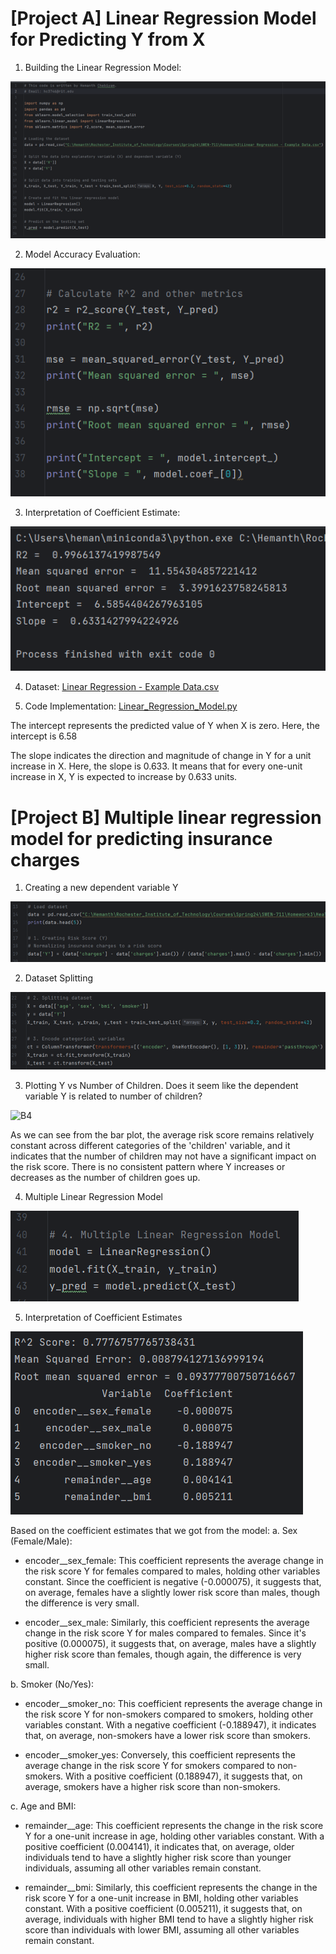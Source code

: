 # [Project A] Linear Regression Model for Predicting Y from X

1.	Building the Linear Regression Model:

![A1](/resources/A1.png) 

2.	Model Accuracy Evaluation:

![A2](/resources/A2.png) 

3.	Interpretation of Coefficient Estimate:

![A3](/resources/A3.png)

4. Dataset: [Linear Regression - Example Data.csv](https://github.com/hemanthchebiyam/Reinforcement-Learning/blob/main/MultipleLinearRegression/Health%20Insurance%20Dataset.csv)
   
5. Code Implementation: [Linear_Regression_Model.py](https://github.com/hemanthchebiyam/Reinforcement-Learning/blob/main/MultipleLinearRegression/Linear_Regression_Model.py)

The intercept represents the predicted value of Y when X is zero.
Here, the intercept is 6.58
 
The slope indicates the direction and magnitude of change in Y for a unit increase in X.
Here, the slope is 0.633. It means that for every one-unit increase in X, Y is expected to increase by 0.633 units.
#


# [Project B] Multiple linear regression model for predicting insurance charges

1.	Creating a new dependent variable Y

 ![B1](/resources/B1.png)

2.	Dataset Splitting

  ![B2](/resources/B2.png)

3.	Plotting Y vs Number of Children. Does it seem like the dependent variable Y is related to number of children?

 ![B4](/resources/B4.png)
 
As we can see from the bar plot, the average risk score remains relatively constant across different categories of the 'children' variable, and it indicates that the number of children may not have a significant impact on the risk score. There is no consistent pattern where Y increases or decreases as the number of children goes up.

4.	Multiple Linear Regression Model

 ![B3](/resources/B3.png)

 
5.	Interpretation of Coefficient Estimates

 ![B5](/resources/B5.png)
 
Based on the coefficient estimates that we got from the model:
a.	Sex (Female/Male):

-	encoder__sex_female: This coefficient represents the average change in the risk score Y for females compared to males, holding other variables constant. Since the coefficient is negative (-0.000075), it suggests that, on average, females have a slightly lower risk score than males, though the difference is very small.

-	encoder__sex_male: Similarly, this coefficient represents the average change in the risk score Y for males compared to females. Since it's positive (0.000075), it suggests that, on average, males have a slightly higher risk score than females, though again, the difference is very small.

b.	Smoker (No/Yes):

-	encoder__smoker_no: This coefficient represents the average change in the risk score Y for non-smokers compared to smokers, holding other variables constant. With a negative coefficient (-0.188947), it indicates that, on average, non-smokers have a lower risk score than smokers.

-	encoder__smoker_yes: Conversely, this coefficient represents the average change in the risk score Y for smokers compared to non-smokers. With a positive coefficient (0.188947), it suggests that, on average, smokers have a higher risk score than non-smokers.

c.	Age and BMI:

-	remainder__age: This coefficient represents the change in the risk score Y for a one-unit increase in age, holding other variables constant. With a positive coefficient (0.004141), it indicates that, on average, older individuals tend to have a slightly higher risk score than younger individuals, assuming all other variables remain constant.

-	remainder__bmi: Similarly, this coefficient represents the change in the risk score Y for a one-unit increase in BMI, holding other variables constant. With a positive coefficient (0.005211), it suggests that, on average, individuals with higher BMI tend to have a slightly higher risk score than individuals with lower BMI, assuming all other variables remain constant.

